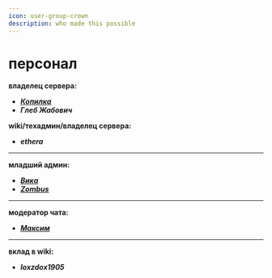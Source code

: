 ```yaml
---
icon: user-group-crown
description: who made this possible
---
```


# персонал

**владелец сервера:**

* [_**Копилка**_](https://t.me/lonoloi)
* _**Глеб Жабович**_

**wiki/техадмин/владелец сервера:**

* _**ethera**_

***

**младший админ:**

* [_**Вика**_](https://t.me/Sleeping_dumpling)
* [_**Zombus**_](https://t.me/ZOMbus228)

***

**модератор чата:**

* [_**Максим**_](https://t.me/levvvko)

***

**вклад в wiki:**

* _**loxzdox1905**_
